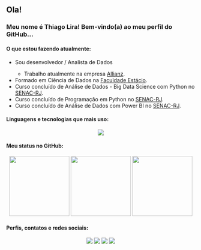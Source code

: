 ## Ola!

### Meu nome é Thiago Lira! Bem-vindo(a) ao meu perfil do GitHub...

#### O que estou fazendo atualmente:

<ul>
  <li>Sou desenvolvedor / Analista de Dados</li>
	<ul><li>Trabalho atualmente na empresa <a href="https://www.allianz.com.br" target="_blank">Allianz</a>.</li></ul>
  <li>Formado em Ciência de Dados na <a href="https://estacio.br/" target="_blank">Faculdade Estácio</a>.</li>
  <li>Curso concluído de Análise de Dados - Big Data Science com Python no <a href="https://www.rj.senac.br/" target="_blank">SENAC-RJ</a>.</li>
  <li>Curso concluído de Programação em Python no <a href="https://www.rj.senac.br/" target="_blank">SENAC-RJ</a>.</li>
  <li>Curso concluído de Análise de Dados com Power BI no <a href="https://www.rj.senac.br/" target="_blank">SENAC-RJ</a>.</li>

</ul>

#### Linguagens e tecnologias que mais uso:

<div dir="auto">
<p align="center">
  <a href="https://skillicons.dev">
    <img src="https://skillicons.dev/icons?i=java,python,php,js,react,html,css,bootstrap,mysql,postman,spring,sqlite,github,selenium,vscode,maven,jenkins,flask,androidstudio,anaconda,jquery,docker,ps&theme=light" />
  </a>
</p>
</div>

#### Meu status no GitHub:

<div align="center">
	<img height="160em" src="https://github-readme-stats.vercel.app/api/top-langs/?username=ThiagoLira19&hide_progress=true&langs_count=10&theme=highcontrast"/>
	<img height="160em" src="https://github-readme-stats.vercel.app/api/top-langs/?username=ThiagoLira19&layout=donut-vertical&langs_count=5&theme=highcontrast"/>
    	<img height="160em" src="https://github-readme-stats.vercel.app/api?username=ThiagoLira19&show_icons=true&theme=highcontrast&include_all_commits=true&count_private=true"/>
</div>

#### Perfis, contatos e redes sociais:
<div align="center"> 
  <a href="https://www.github.com/ThiagoLira19/" target="_blank"><img src="https://img.shields.io/badge/GitHub-330F63?style=for-the-badge&logo=github&logoColor=white" target="_blank"></a>
  <a href="https://www.linkedin.com/in/thiago-lira-da-silva-7154304a/" target="_blank"><img src="https://img.shields.io/badge/LinkedIn-%230077B5?style=for-the-badge&logo=linkedin&logoColor=white" target="_blank"></a>
  <a href="https://api.whatsapp.com/send?phone=5521967488394&text=Olá Thiago!" target="_blank"><img src="https://img.shields.io/badge/WhatsApp-25D366?style=for-the-badge&logo=whatsapp&logoColor=white"></a>
  <a href = "mailto:thiagoliradasilva@gmail.com" target="_blank"><img src="https://img.shields.io/badge/Email-%23333?style=for-the-badge&logo=gmail&logoColor=white" target="_blank"></a>
</div>
